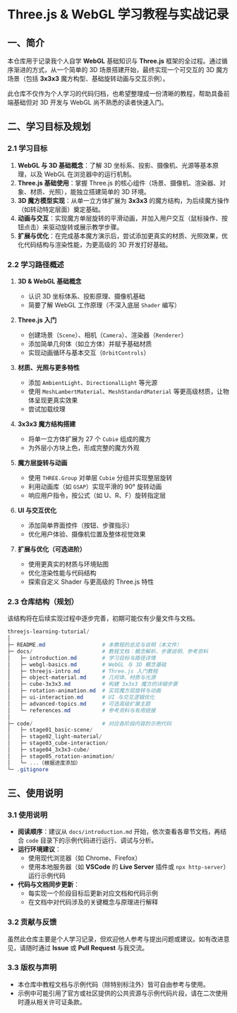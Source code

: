# Three.js & WebGL 学习教程与实战记录

## 一、简介

本仓库用于记录我个人自学 **WebGL** 基础知识与 **Three.js** 框架的全过程。通过循序渐进的方式，从一个简单的 3D 场景搭建开始，最终实现一个可交互的 3D 魔方场景（包括 **3x3x3** 魔方构型、基础旋转动画与交互示例）。  

此仓库不仅作为个人学习的代码归档，也希望整理成一份清晰的教程，帮助具备前端基础但对 3D 开发与 WebGL 尚不熟悉的读者快速入门。

## 二、学习目标及规划

### 2.1 学习目标

1. **WebGL 与 3D 基础概念**：了解 3D 坐标系、投影、摄像机、光源等基本原理，以及 WebGL 在浏览器中的运行机制。  
2. **Three.js 基础使用**：掌握 Three.js 的核心组件（场景、摄像机、渲染器、对象、材质、光照），能独立搭建简单的 3D 环境。  
3. **3D 魔方模型实现**：从单一立方体扩展为 **3x3x3** 的魔方结构，为后续魔方操作（如转动特定层面）奠定基础。  
4. **动画与交互**：实现魔方单层旋转的平滑动画，并加入用户交互（鼠标操作、按钮点击）来驱动旋转或展示教学步骤。  
5. **扩展与优化**：在完成基本魔方演示后，尝试添加更真实的材质、光照效果，优化代码结构与渲染性能，为更高级的 3D 开发打好基础。

### 2.2 学习路径概述

1. **3D & WebGL 基础概念**  
   - 认识 3D 坐标体系、投影原理、摄像机基础  
   - 简要了解 WebGL 工作原理（不深入底层 `Shader` 编写）

2. **Three.js 入门**  
   - 创建场景（`Scene`）、相机（`Camera`）、渲染器（`Renderer`）  
   - 添加简单几何体（如立方体）并赋予基础材质  
   - 实现动画循环与基本交互（`OrbitControls`）

3. **材质、光照与更多特性**  
   - 添加 `AmbientLight`、`DirectionalLight` 等光源  
   - 使用 `MeshLambertMaterial`、`MeshStandardMaterial` 等更高级材质，让物体呈现更真实效果  
   - 尝试加载纹理

4. **3x3x3 魔方结构搭建**  
   - 将单一立方体扩展为 27 个 `Cubie` 组成的魔方  
   - 为外层小方块上色，形成完整的魔方外观

5. **魔方层旋转与动画**  
   - 使用 `THREE.Group` 对单层 `Cubie` 分组并实现整层旋转  
   - 利用动画库（如 `GSAP`）实现平滑的 90° 旋转动画  
   - 响应用户指令，按公式（如 U、R、F）旋转指定层

6. **UI 与交互优化**  
   - 添加简单界面控件（按钮、步骤指示）  
   - 优化用户体验、摄像机位置及整体视觉效果

7. **扩展与优化（可选进阶）**  
   - 使用更真实的材质与环境贴图  
   - 优化渲染性能与代码结构  
   - 探索自定义 Shader 与更高级的 Three.js 特性

### 2.3 仓库结构（规划）

该结构将在后续实现过程中逐步完善，初期可能仅有少量文件与文档。

```powershell
threejs-learning-tutorial/
│
├─ README.md                  # 本教程的总览与说明（本文件）
├─ docs/                      # 教程文档：概念解析、步骤说明、参考资料
│   ├─ introduction.md        # 学习目标与路径详情
│   ├─ webgl-basics.md        # WebGL 与 3D 概念基础
│   ├─ threejs-intro.md       # Three.js 入门教程
│   ├─ object-material.md     # 几何体、材质与光源
│   ├─ cube-3x3x3.md          # 构建 3x3x3 魔方的详细步骤
│   ├─ rotation-animation.md  # 实现魔方层旋转与动画
│   ├─ ui-interaction.md      # UI 与交互逻辑优化
│   ├─ advanced-topics.md     # 可选高级扩展主题
│   └─ references.md          # 参考资料与有用链接
│
├─ code/                      # 对应各阶段内容的示例代码
│   ├─ stage01_basic-scene/
│   ├─ stage02_light-material/
│   ├─ stage03_cube-interaction/
│   ├─ stage04_3x3x3-cube/
│   ├─ stage05_rotation-animation/
│   └─ ...（根据进度添加）
└─ .gitignore
```

## 三、使用说明

### 3.1 使用说明

- **阅读顺序**：建议从 `docs/introduction.md` 开始，依次查看各章节文档，再结合 `code` 目录下的示例代码进行运行、调试与分析。  
- **运行环境建议**：  
  - 使用现代浏览器（如 Chrome、Firefox）  
  - 使用本地服务器（如 **VSCode** 的 **Live Server** 插件或 `npx http-server`）运行示例代码
- **代码与文档同步更新**：  
  - 每实现一个阶段目标后更新对应文档和代码示例  
  - 在文档中对代码涉及的关键概念与原理进行解释

### 3.2 贡献与反馈

虽然此仓库主要是个人学习记录，但欢迎他人参考与提出问题或建议。如有改进意见，请随时通过 **Issue** 或 **Pull Request** 与我交流。

### 3.3 版权与声明

- 本仓库中教程文档与示例代码（除特别标注外）皆可自由参考与使用。  
- 示例中可能引用了官方或社区提供的公共资源与示例代码片段，请在二次使用时遵从相关许可证条款。
